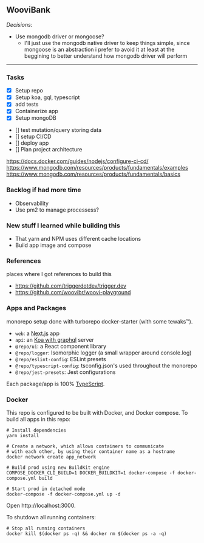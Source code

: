 ## WooviBank

_Decisions:_

- Use mongodb driver or mongoose?
  - I'll just use the mongodb native driver to keep things simple, since mongoose is an abstraction i prefer to avoid it at least at the beggining to better understand how mongodb driver will perform

---

### Tasks

- [x] Setup repo
- [x] Setup koa, gql, typescript
- [x] add tests
- [x] Containerize app
- [x] Setup mongoDB
- [] test mutation/query storing data
- [] setup CI/CD
- [] deploy app
- [] Plan project architecture

https://docs.docker.com/guides/nodejs/configure-ci-cd/
https://www.mongodb.com/resources/products/fundamentals/examples
https://www.mongodb.com/resources/products/fundamentals/basics

### Backlog if had more time

- Observability
- Use pm2 to manage processess?

### New stuff I learned while building this

- That yarn and NPM uses different cache locations
- Build app image and compose

### References

places where I got references to build this

- https://github.com/triggerdotdev/trigger.dev
- https://github.com/woovibr/woovi-playground

### Apps and Packages

monorepo setup done with turborepo docker-starter (with some tewaks™).

- `web`: a [Next.js](https://nextjs.org/) app
- `api`: an [Koa with graphql](https://koajs.com/) server
- `@repo/ui`: a React component library
- `@repo/logger`: Isomorphic logger (a small wrapper around console.log)
- `@repo/eslint-config`: ESLint presets
- `@repo/typescript-config`: tsconfig.json's used throughout the monorepo
- `@repo/jest-presets`: Jest configurations

Each package/app is 100% [TypeScript](https://www.typescriptlang.org/).

### Docker

This repo is configured to be built with Docker, and Docker compose. To build all apps in this repo:

```
# Install dependencies
yarn install

# Create a network, which allows containers to communicate
# with each other, by using their container name as a hostname
docker network create app_network

# Build prod using new BuildKit engine
COMPOSE_DOCKER_CLI_BUILD=1 DOCKER_BUILDKIT=1 docker-compose -f docker-compose.yml build

# Start prod in detached mode
docker-compose -f docker-compose.yml up -d
```

Open http://localhost:3000.

To shutdown all running containers:

```
# Stop all running containers
docker kill $(docker ps -q) && docker rm $(docker ps -a -q)
```
